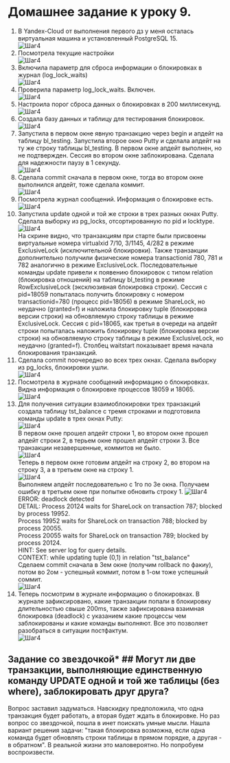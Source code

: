 # Домашнее задание к уроку 9. #   
1. В Yandex-Cloud от выполнения первого дз у меня осталась виртуальная машина и установленный PostgreSQL 15.   
![Шаг4](/4_1_OldVM.jpg)  
1. Посмотрела текущие настройки   
![Шаг4](/9_1_params_log.jpg)  
1. Включила параметр для сброса информации о блокировках в журнал (log_lock_waits)   
![Шаг4](/9_2_log_lock_waits.jpg)  
1. Проверила параметр log_lock_waits. Включен.   
![Шаг4](/9_3_params_log_on.jpg)  
1. Настроила порог сброса данных о блокировках в 200 миллисекунд.   
![Шаг4](/9_4_200ms.jpg)  
1. Создала базу данных и таблицу для тестирования блокировок.      
![Шаг4](/9_5_before_test1.jpg)  
1. Запустила в первом окне явную транзакцию через begin и апдейт на таблицу bl_testing. Запустила второе окно Putty и сделала апдейт на ту же строку таблицы bl_testing. В первом окне апдейт выполнен, но не подтвержден. Сессия во втором окне заблокирована. Сделала для надежности паузу в 1 секунду.     
![Шаг4](/9_6_test1.jpg)  
1. Сделала commit сначала в первом окне, тогда во втором окне выполнился апдейт, тоже сделала коммит.      
![Шаг4](/9_7_after_test1.jpg)  
1. Посмотрела журнал сообщений. Информация о блокировке есть.      
![Шаг4](/9_8_log_file.jpg)  
1. Запустила update одной и той же строки в трех разных окнах Putty. Сделала выборку из pg_locks, отсортированную по pid и locktype.   
![Шаг4](/9_12_test2_pg_locks.jpg)  
На скрине видно, что транзакциям при старте были присвоены виртуальные номера virtualxid 7/10, 3/1145, 4/282 в режиме ExclusiveLock (исключительной блокировки). Также транзакции дополнительно получили физические номера transactionid 780, 781 и 782 аналогично в режиме ExclusiveLock. Последовательные команды update привели к появению блокировок с типом relation (блокировка отношений) на таблицу bl_testing в режиме RowExclusiveLock (эксклюзивная блокировка строки). Сессия с pid=18059 попыталась получить блокировку с номером transactionid=780 (процесс pid=18056) в режиме ShareLock, но неудачно (granted=f) и наложила блокировку tuple (блокировка версии строки) на обновляемую строку таблицы в режиме ExclusiveLock. Сессия с pid=18065, как третья в очереди на апдейт строки попыталась наложить блокировку tuple (блокировка версии строки) на обновляемую строку таблицы в режиме ExclusiveLock, но неудачно (granted=f). Столбец waitstart показывает время начала блокирования транзакций.
1. Сделала commit  поочередно во всех трех окнах. Сделала выборку из pg_locks, блокировки ушли.       
![Шаг4](/9_13_test2_after.jpg)  
1. Посмотрела в журнале сообщений информацию о блокировках. Видна информация о блокировке процессов 18059 и 18065.   
![Шаг4](/9_14_test2_log_file.jpg)  
1. Для получения ситуации взаимоблокировки трех транзакций создала таблицу tst_balance с тремя строками и подготовила команды update в трех окнах Putty:  
![Шаг4](/9_15_before_test3.jpg)  
В первом окне прошел апдейт строки 1, во втором окне прошел апдейт строки 2, в терьем окне прошел апдейт строки 3. Все транзакции незавершенные, коммитов не было.  
![Шаг4](/9_16_test3_1.jpg)  
Теперь в первом окне готовим апдейт на строку 2, во втором на строку 3, а в третьем окне на строку 1.   
![Шаг4](/9_16_test3_2.jpg)  
Выполняем апдейт последовательно с 1го по 3е окна. Получаем ошибку в третьем окне при попытке обновить строку 1.
![Шаг4](/9_16_test3_3.jpg)  
ERROR:  deadlock detected   
DETAIL:  Process 20124 waits for ShareLock on transaction 787; blocked by process 19952.   
Process 19952 waits for ShareLock on transaction 788; blocked by process 20055.   
Process 20055 waits for ShareLock on transaction 789; blocked by process 20124.   
HINT:  See server log for query details.   
CONTEXT:  while updating tuple (0,1) in relation "tst_balance"   
Сделаем commit сначала в 3ем окне (получим rollback по факиу), потом во 2ом - успешный коммит, потом в 1-ом тоже успешный соммит.   
![Шаг4](/9_16_test3_4.jpg)  
1. Теперь посмотрим в журнале информацию о блокировках. В журнале зафиксировано, какие транзакции попали в блокировку длительностью свыше 200ms, также зафиксирована взаимная блокировка (deadlock) с указанием какие процессы чем заблокированы и какие команды выполняют. Все это позволяет разобраться в ситуации постфактум.   
![Шаг4](/9_16_test3_4.jpg)  
## Задание со звездочкой* ## Могут ли две транзакции, выполняющие единственную команду UPDATE одной и той же таблицы (без where), заблокировать друг друга?   
Вопрос заставил задуматься. Навскидку предположила, что одна транзакция будет работать, а вторая будет ждать в блокировке. Но раз вопрос со звездочкой, пошла в инет поискать умные мысли. Нашла вариант решения задачи: "такая блокировка возможна, если одна команда будет обновлять строки таблицы в прямом порядке, а другая - в обратном". В реальной жизни это маловероятно. Но попробуем воспроизвести.  
